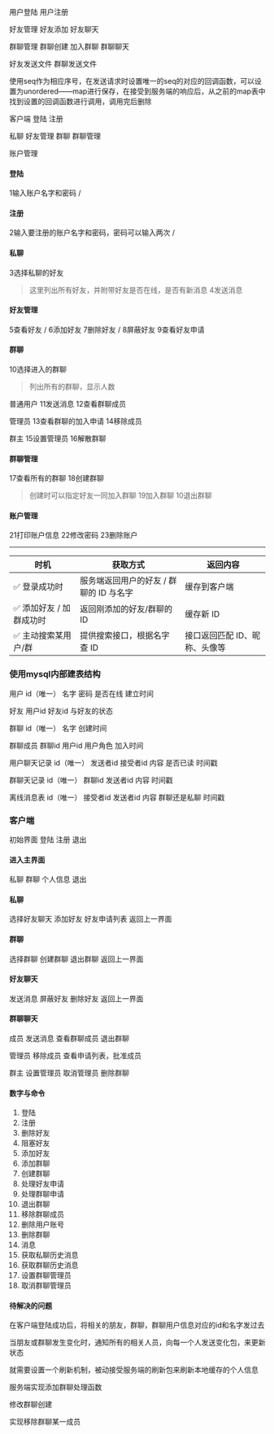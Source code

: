 用户登陆
用户注册

好友管理
好友添加
好友聊天

群聊管理
群聊创建
加入群聊
群聊聊天

好友发送文件
群聊发送文件

使用seq作为相应序号，在发送请求时设置唯一的seq的对应的回调函数，可以设置为unordered——map进行保存，在接受到服务端的响应后，从之前的map表中找到设置的回调函数进行调用，调用完后删除


客户端
登陆 注册

私聊
好友管理
群聊
群聊管理

账户管理


#### 登陆
1输入账户名字和密码 /

#### 注册
2输入要注册的账户名字和密码，密码可以输入两次 /

#### 私聊
3选择私聊的好友
>这里列出所有好友，并附带好友是否在线，是否有新消息
4发送消息

#### 好友管理
5查看好友 /
6添加好友
7删除好友 /
8屏蔽好友
9查看好友申请

#### 群聊
10选择进入的群聊
>列出所有的群聊，显示人数

普通用户
11发送消息
12查看群聊成员

管理员
13查看群聊的加入申请
14移除成员

群主
15设置管理员
16解散群聊

#### 群聊管理
17查看所有的群聊
18创建群聊
>创建时可以指定好友一同加入群聊
19加入群聊
10退出群聊

#### 账户管理
21打印账户信息
22修改密码
23删除账户

---

| 时机             | 获取方式                    | 返回内容             |
| -------------- | ----------------------- | ---------------- |
| ✅ 登录成功时        | 服务端返回用户的好友 / 群聊的 ID 与名字 | 缓存到客户端           |
| ✅ 添加好友 / 加群成功时 | 返回刚添加的好友/群聊的 ID         | 缓存新 ID           |
| ✅ 主动搜索某用户/群    | 提供搜索接口，根据名字查 ID         | 接口返回匹配 ID、昵称、头像等 |

### 使用mysql内部建表结构
用户
id（唯一）
名字
密码
是否在线
建立时间

好友
用户id
好友id
与好友的状态

群聊
id（唯一）
名字
创建时间

群聊成员
群聊id
用户id
用户角色
加入时间

用户聊天记录
id（唯一）
发送者id
接受者id
内容
是否已读
时间戳

群聊天记录
id（唯一）
群聊id
发送者id
内容
时间戳

离线消息表
id（唯一）
接受者id
发送者id
内容
群聊还是私聊
时间戳

### 客户端
初始界面
登陆
注册
退出

#### 进入主界面
私聊
群聊
个人信息
退出

#### 私聊
选择好友聊天
添加好友
好友申请列表
返回上一界面

#### 群聊
选择群聊
创建群聊
退出群聊
返回上一界面

#### 好友聊天
发送消息
屏蔽好友
删除好友
返回上一界面

#### 群聊聊天
成员
发送消息
查看群聊成员
退出群聊

管理员
移除成员
查看申请列表，批准成员

群主
设置管理员
取消管理员
删除群聊

#### 数字与命令
1. 登陆
2. 注册
3. 删除好友
4. 阻塞好友
5. 添加好友
6. 添加群聊
7.  创建群聊
8.  处理好友申请
9.  处理群聊申请
10. 退出群聊
11. 移除群聊成员
12. 删除用户账号
13. 删除群聊
14. 消息
15. 获取私聊历史消息
16. 获取群聊历史消息
17. 设置群聊管理员
18. 取消群聊管理员

#### 待解决的问题
在客户端登陆成功后，将相关的朋友，群聊，群聊用户信息对应的id和名字发过去

当朋友或群聊发生变化时，通知所有的相关人员，向每一个人发送变化包，来更新状态

就需要设置一个刷新机制，被动接受服务端的刷新包来刷新本地缓存的个人信息

服务端实现添加群聊处理函数

修改群聊创建

实现移除群聊某一成员